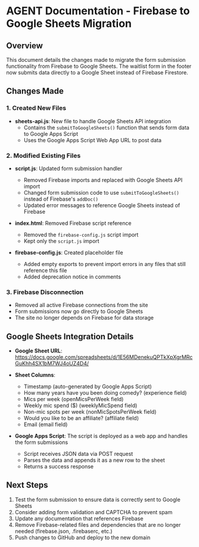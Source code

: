 # AGENT Documentation - Firebase to Google Sheets Migration

## Overview
This document details the changes made to migrate the form submission functionality from Firebase to Google Sheets. The waitlist form in the footer now submits data directly to a Google Sheet instead of Firebase Firestore.

## Changes Made

### 1. Created New Files
- **sheets-api.js**: New file to handle Google Sheets API integration
  - Contains the `submitToGoogleSheets()` function that sends form data to Google Apps Script
  - Uses the Google Apps Script Web App URL to post data

### 2. Modified Existing Files
- **script.js**: Updated form submission handler
  - Removed Firebase imports and replaced with Google Sheets API import
  - Changed form submission code to use `submitToGoogleSheets()` instead of Firebase's `addDoc()`
  - Updated error messages to reference Google Sheets instead of Firebase

- **index.html**: Removed Firebase script reference
  - Removed the `firebase-config.js` script import
  - Kept only the `script.js` import

- **firebase-config.js**: Created placeholder file
  - Added empty exports to prevent import errors in any files that still reference this file
  - Added deprecation notice in comments

### 3. Firebase Disconnection
- Removed all active Firebase connections from the site
- Form submissions now go directly to Google Sheets
- The site no longer depends on Firebase for data storage

## Google Sheets Integration Details
- **Google Sheet URL**: https://docs.google.com/spreadsheets/d/1E56MDenekuQPTkXpXgrMRcGuKhh4SX1bM7WJ4oUZ4D4/
- **Sheet Columns**:
  - Timestamp (auto-generated by Google Apps Script)
  - How many years have you been doing comedy? (experience field)
  - Mics per week (openMicsPerWeek field)
  - Weekly mic spend ($) (weeklyMicSpend field)
  - Non-mic spots per week (nonMicSpotsPerWeek field)
  - Would you like to be an affiliate? (affiliate field)
  - Email (email field)

- **Google Apps Script**: The script is deployed as a web app and handles the form submissions
  - Script receives JSON data via POST request
  - Parses the data and appends it as a new row to the sheet
  - Returns a success response

## Next Steps
1. Test the form submission to ensure data is correctly sent to Google Sheets
2. Consider adding form validation and CAPTCHA to prevent spam
3. Update any documentation that references Firebase
4. Remove Firebase-related files and dependencies that are no longer needed (firebase.json, .firebaserc, etc.)
5. Push changes to GitHub and deploy to the new domain
